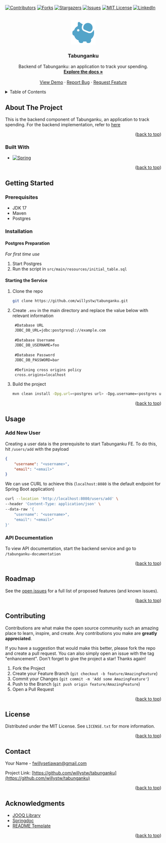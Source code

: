 <!-- Improved compatibility of back to top link: See: https://github.com/othneildrew/Best-README-Template/pull/73 -->
<a name="readme-top"></a>
<!--
*** Thanks for checking out the Best-README-Template. If you have a suggestion
*** that would make this better, please fork the repo and create a pull request
*** or simply open an issue with the tag "enhancement".
*** Don't forget to give the project a star!
*** Thanks again! Now go create something AMAZING! :D
-->



<!-- PROJECT SHIELDS -->
<!--
*** I'm using markdown "reference style" links for readability.
*** Reference links are enclosed in brackets [ ] instead of parentheses ( ).
*** See the bottom of this document for the declaration of the reference variables
*** for contributors-url, forks-url, etc. This is an optional, concise syntax you may use.
*** https://www.markdownguide.org/basic-syntax/#reference-style-links
-->
[![Contributors][contributors-shield]][contributors-url]
[![Forks][forks-shield]][forks-url]
[![Stargazers][stars-shield]][stars-url]
[![Issues][issues-shield]][issues-url]
[![MIT License][license-shield]][license-url]
[![LinkedIn][linkedin-shield]][linkedin-url]



<!-- PROJECT LOGO -->
<br />
<div align="center">
  <a href="https://github.com/willystw/tabunganku">
    <img src="docs/images/logo.svg" alt="Logo" width="80" height="80">
  </a>

<h3 align="center">Tabunganku</h3>

  <p align="center">
    Backend of Tabunganku: an application to track your spending.
    <br />
    <a href="https://github.com/willystw/tabunganku"><strong>Explore the docs »</strong></a>
    <br />
    <br />
    <a href="https://github.com/willystw/tabunganku">View Demo</a>
    ·
    <a href="https://github.com/willystw/tabunganku/issues">Report Bug</a>
    ·
    <a href="https://github.com/willystw/tabunganku/issues">Request Feature</a>
  </p>
</div>



<!-- TABLE OF CONTENTS -->
<details>
  <summary>Table of Contents</summary>
  <ol>
    <li>
      <a href="#about-the-project">About The Project</a>
      <ul>
        <li><a href="#built-with">Built With</a></li>
      </ul>
    </li>
    <li>
      <a href="#getting-started">Getting Started</a>
      <ul>
        <li><a href="#prerequisites">Prerequisites</a></li>
        <li><a href="#installation">Installation</a></li>
      </ul>
    </li>
    <li><a href="#usage">Usage</a></li>
    <li><a href="#roadmap">Roadmap</a></li>
    <li><a href="#contributing">Contributing</a></li>
    <li><a href="#license">License</a></li>
    <li><a href="#contact">Contact</a></li>
    <li><a href="#acknowledgments">Acknowledgments</a></li>
  </ol>
</details>



<!-- ABOUT THE PROJECT -->
## About The Project
This is the backend component of Tabunganku, an application to track spending. For the backend implementation, refer to [here][tabunganku-fe-url]

<p align="right">(<a href="#readme-top">back to top</a>)</p>

### Built With
* [![Spring][spring.io]][spring-url]

<p align="right">(<a href="#readme-top">back to top</a>)</p>



<!-- GETTING STARTED -->
## Getting Started

### Prerequisites

* JDK 17
* Maven
* Postgres

### Installation

#### Postgres Preparation
_For first time use_
1. Start Postgres
2. Run the script in `src/main/resources/initial_table.sql`
#### Starting the Service

1. Clone the repo
   ```sh
   git clone https://github.com/willystw/tabunganku.git
   ```
2. Create `.env` in the main directory and replace the value below with relevant information
   ```
    #Database URL
    JDBC_DB_URL=jdbc:postgresql://example.com
    
    #Database Username
    JDBC_DB_USERNAME=foo
    
    #Database Password
    JDBC_DB_PASSWORD=bar
    
    #Defining cross origins policy
    cross.origins=localhost
   ```
3. Build the project
   ```sh
   mvn clean install -Dpg.url=<postgres url> -Dpg.username=<postgres username> -Dpg.password=<postgres password>
   ```

<p align="right">(<a href="#readme-top">back to top</a>)</p>



<!-- USAGE EXAMPLES -->
## Usage
### Add New User
Creating a user data is the prerequisite to start Tabunganku FE. To do this, hit `/users/add` with the payload
```json 
{
    "username": "<username>",
    "email": "<email>"
}
```

We can use CURL to achieve this (`localhost:8080` is the default endpoint for Spring Boot application)
```sh
curl --location 'http://localhost:8080/users/add' \
--header 'Content-Type: application/json' \
--data-raw '{
    "username": "<username>",
    "email": "<email>"
}'
```
### API Documentation
To view API documentation, start the backend service and go to `/tabunganku-documentation`


<p align="right">(<a href="#readme-top">back to top</a>)</p>



<!-- ROADMAP -->
## Roadmap
See the [open issues](https://github.com/willystw/tabunganku/issues) for a full list of proposed features (and known issues).

<p align="right">(<a href="#readme-top">back to top</a>)</p>


<!-- CONTRIBUTING -->
## Contributing

Contributions are what make the open source community such an amazing place to learn, inspire, and create. Any contributions you make are **greatly appreciated**.

If you have a suggestion that would make this better, please fork the repo and create a pull request. You can also simply open an issue with the tag "enhancement".
Don't forget to give the project a star! Thanks again!

1. Fork the Project
2. Create your Feature Branch (`git checkout -b feature/AmazingFeature`)
3. Commit your Changes (`git commit -m 'Add some AmazingFeature'`)
4. Push to the Branch (`git push origin feature/AmazingFeature`)
5. Open a Pull Request

<p align="right">(<a href="#readme-top">back to top</a>)</p>



<!-- LICENSE -->
## License

Distributed under the MIT License. See `LICENSE.txt` for more information.

<p align="right">(<a href="#readme-top">back to top</a>)</p>



<!-- CONTACT -->
## Contact

Your Name - fwillysetiawan@gmail.com

Project Link: [https://github.com/willystw/tabunganku](https://github.com/willystw/tabunganku)

<p align="right">(<a href="#readme-top">back to top</a>)</p>



<!-- ACKNOWLEDGMENTS -->
## Acknowledgments

* [JOOQ Library](https://www.jooq.org/)
* [Springdoc](https://springdoc.org/)
* [README Template](https://github.com/othneildrew/Best-README-Template)

<p align="right">(<a href="#readme-top">back to top</a>)</p>



<!-- MARKDOWN LINKS & IMAGES -->
<!-- https://www.markdownguide.org/basic-syntax/#reference-style-links -->
[contributors-shield]: https://img.shields.io/github/contributors/willystw/tabunganku.svg?style=for-the-badge
[contributors-url]: https://github.com/willystw/tabunganku/graphs/contributors
[forks-shield]: https://img.shields.io/github/forks/willystw/tabunganku.svg?style=for-the-badge
[forks-url]: https://github.com/willystw/tabunganku/network/members
[stars-shield]: https://img.shields.io/github/stars/willystw/tabunganku.svg?style=for-the-badge
[stars-url]: https://github.com/willystw/tabunganku/stargazers
[issues-shield]: https://img.shields.io/github/issues/willystw/tabunganku.svg?style=for-the-badge
[issues-url]: https://github.com/willystw/tabunganku/issues
[license-shield]: https://img.shields.io/github/license/willystw/tabunganku.svg?style=for-the-badge
[license-url]: https://github.com/willystw/tabunganku/blob/master/LICENSE.txt
[linkedin-shield]: https://img.shields.io/badge/-LinkedIn-black.svg?style=for-the-badge&logo=linkedin&colorB=555
[linkedin-url]: https://linkedin.com/in/willy-s-0147561a6
[product-screenshot]: images/screenshot.png
[Next.js]: https://img.shields.io/badge/next.js-000000?style=for-the-badge&logo=nextdotjs&logoColor=white
[Next-url]: https://nextjs.org/
[React.js]: https://img.shields.io/badge/React-20232A?style=for-the-badge&logo=react&logoColor=61DAFB
[React-url]: https://reactjs.org/
[Vue.js]: https://img.shields.io/badge/Vue.js-35495E?style=for-the-badge&logo=vuedotjs&logoColor=4FC08D
[Vue-url]: https://vuejs.org/
[Angular.io]: https://img.shields.io/badge/Angular-DD0031?style=for-the-badge&logo=angular&logoColor=white
[Angular-url]: https://angular.io/
[Svelte.dev]: https://img.shields.io/badge/Svelte-4A4A55?style=for-the-badge&logo=svelte&logoColor=FF3E00
[Svelte-url]: https://svelte.dev/
[Laravel.com]: https://img.shields.io/badge/Laravel-FF2D20?style=for-the-badge&logo=laravel&logoColor=white
[Laravel-url]: https://laravel.com
[Bootstrap.com]: https://img.shields.io/badge/Bootstrap-563D7C?style=for-the-badge&logo=bootstrap&logoColor=white
[Bootstrap-url]: https://getbootstrap.com
[JQuery.com]: https://img.shields.io/badge/jQuery-0769AD?style=for-the-badge&logo=jquery&logoColor=white
[JQuery-url]: https://jquery.com 
[spring.io]: https://img.shields.io/badge/Spring-6DB33F?style=for-the-badge&logo=spring&logoColor=white
[spring-url]: https://spring.io/
[tabunganku-fe-url]: https://github.com/willystw/tabunganku-fe